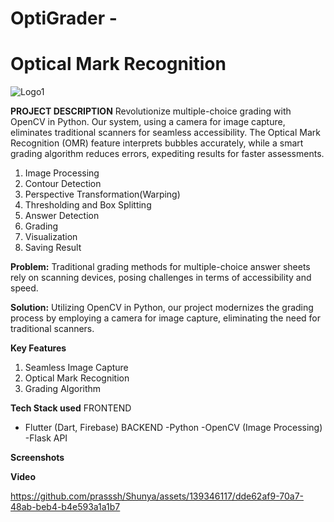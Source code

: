 # OptiGrader -
# Optical Mark Recognition 
![Logo1](https://github.com/prasssh/Shunya/assets/139346117/03348042-d74b-4d0d-9bcf-6bf53db655fa)

**PROJECT DESCRIPTION**
Revolutionize multiple-choice grading with OpenCV in Python. Our system, using a camera for image capture, eliminates traditional scanners for seamless accessibility. The Optical Mark Recognition (OMR) feature interprets bubbles accurately, while a smart grading algorithm reduces errors, expediting results for faster assessments.
1. Image Processing
2. Contour Detection
3. Perspective Transformation(Warping)
4. Thresholding and Box Splitting
5. Answer Detection
6. Grading
7. Visualization
8. Saving Result

**Problem:**
Traditional grading methods for multiple-choice answer sheets rely on scanning devices, posing challenges in terms of accessibility and speed.

**Solution:**
Utilizing OpenCV in Python, our project modernizes the grading process by employing a camera for image capture, eliminating the need for traditional scanners.

**Key Features**
1. Seamless Image Capture
2. Optical Mark Recognition
3. Grading Algorithm


**Tech Stack used**
FRONTEND
- Flutter (Dart, Firebase)
BACKEND
-Python
-OpenCV (Image Processing)
-Flask API

**Screenshots**


**Video**

https://github.com/prasssh/Shunya/assets/139346117/dde62af9-70a7-48ab-beb4-b4e593a1a1b7





